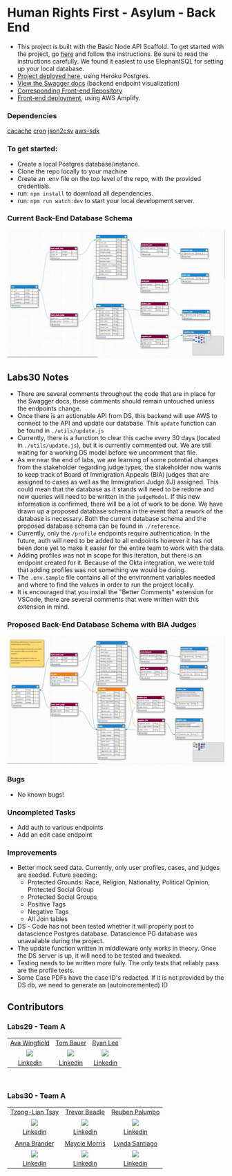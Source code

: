 # Human Rights First - Asylum - Back End

- This project is built with the Basic Node API Scaffold. To get started with the project, go [here](https://docs.labs.lambdaschool.com/labs-api-strarter/) and follow the instructions. Be sure to read the instructions carefully. We found it easiest to use ElephantSQL for setting up your local database.
- [Project deployed here](https://asylum-a-api.herokuapp.com/), using Heroku Postgres.
- [View the Swagger docs](https://asylum-a-api.herokuapp.com/api-docs/) (backend endpoint visualization)
- [Corresponding Front-end Repository](https://github.com/Lambda-School-Labs/human-rights-first-asylum-fe-a)
- [Front-end deployment](https://a.humanrightsfirstasylum.dev/), using AWS Amplify.

### Dependencies

[cacache](https://www.npmjs.com/package/cacache)
[cron](https://www.npmjs.com/package/cron)
[json2csv](https://www.npmjs.com/package/json2csv)
[aws-sdk](https://www.npmjs.com/package/aws-sdk)

### To get started:

- Create a local Postgres database/instance.
- Clone the repo locally to your machine
- Create an .env file on the top level of the repo, with the provided credentials.
- run: `npm install` to download all dependencies.
- run: `npm run watch:dev` to start your local development server.

### Current Back-End Database Schema

![Asylum Case Analyzer - Database Schema](./reference/current_db_schema.png?raw=true)

## Labs30 Notes

- There are several comments throughout the code that are in place for the Swagger docs, these comments should remain untouched unless the endpoints change.
- Once there is an actionable API from DS, this backend will use AWS to connect to the API and update our database. This `update` function can be found in `./utils/update.js`
- Currently, there is a function to clear this cache every 30 days (located in `./utils/update.js`), but it is currently commented out. We are still waiting for a working DS model before we uncomment that file.
- As we near the end of labs, we are learning of some potential changes from the stakeholder regarding judge types, the stakeholder now wants to keep track of Board of Immigration Appeals (BIA) judges that are assigned to cases as well as the Immigration Judge (IJ) assigned. This could mean that the database as it stands will need to be redone and new queries will need to be written in the `judgeModel`. If this new information is confirmed, there will be a lot of work to be done. We have drawn up a proposed database schema in the event that a rework of the database is necessary. Both the current database schema and the proposed database schema can be found in `./reference`.
- Currently, only the `/profile` endpoints require authentication. In the future, auth will need to be added to all endpoints however it has not been done yet to make it easier for the entire team to work with the data.
- Adding profiles was not in scope for this iteration, but there is an endpoint created for it. Because of the Okta integration, we were told that adding profiles was not something we would be doing.
- The `.env.sample` file contains all of the environment variables needed and where to find the values in order to run the project locally.
- It is encouraged that you install the "Better Comments" extension for VSCode, there are several comments that were written with this extension in mind.

### Proposed Back-End Database Schema with BIA Judges

![Asylum Case Analyzer - Database Schema](./reference/proposed_db_schema.jpg?raw=true)

### Bugs

- No known bugs!

### Uncompleted Tasks

- Add auth to various endpoints
- Add an edit case endpoint

### Improvements

- Better mock seed data. Currently, only user profiles, cases, and judges are seeded. Future seeding:
  - Protected Grounds: Race, Religion, Nationality, Political Opinion, Protected Social Group
  - Protected Social Groups
  - Positive Tags
  - Negative Tags
  - All Join tables
- DS - Code has not been tested whether it will properly post to datascience Postgres database. Datascience PG database was unavailable during the project.
- The update function written in middleware only works in theory. Once the DS server is up, it will need to be tested and tweaked.
- Testing needs to be written more fully. The only tests that reliably pass are the profile tests.
- Some Case PDFs have the case ID's redacted. If it is not provided by the DS db, we need to generate an (autoincremented) ID

## Contributors

### Labs29 - Team A

|                                                                                                                                          |                                                                                                                                         |                                                                                                                                              |
| :--------------------------------------------------------------------------------------------------------------------------------------: | :-------------------------------------------------------------------------------------------------------------------------------------: | :------------------------------------------------------------------------------------------------------------------------------------------: |
|                                               [Ava Wingfield](https://github.com/avawing)                                                |                                                 [Tom Bauer](https://github.com/TBau23)                                                  |                                                  [Ryan Lee](https://github.com/SassyFatCat)                                                  |
| [<img src="https://ca.slack-edge.com/ESZCHB482-W014G4L7R1P-5e90ae004407-512" width = "200" align="center"/>](https://github.com/avawing) | [<img src="https://ca.slack-edge.com/ESZCHB482-W015P694SUV-84c590ba765c-512" width = "200" align="center"/>](https://github.com/TBau23) | [<img src="https://ca.slack-edge.com/ESZCHB482-W014G4N2FEV-9b9fece7a4af-512" width = "200" align="center"/>](https://github.com/SassyFatCat) |
|                                          [Linkedin](https://www.linkedin.com/in/avawingfield/)                                           |                                           [Linkedin](https://www.linkedin.com/in/tombauer11/)                                           |                                             [Linkedin](https://www.linkedin.com/in/sassyfatcat/)                                             |

<br />

### Labs30 - Team A

|                                                                                                                                                                               |                                                                                                                                                                              |                                                                                                                                                                                   |
| :---------------------------------------------------------------------------------------------------------------------------------------------------------------------------: | :--------------------------------------------------------------------------------------------------------------------------------------------------------------------------: | :-------------------------------------------------------------------------------------------------------------------------------------------------------------------------------: |
|                                                                [Tzong-Lian Tsay](https://github.com/tzonglian)                                                                |                                                               [Trevor Beadle](https://github.com/TrevorBeadle)                                                               |                                                                [Reuben Palumbo](https://github.com/reubenPalumbo)                                                                 |
| [<img src="https://avatars.githubusercontent.com/u/68922354?s=460&u=93ce3bbc5de94dd89246239b70828545b5dcac5e&v=4" width = "200" align="center"/>](https://github.com/avawing) | [<img src="https://avatars.githubusercontent.com/u/66217015?s=460&u=bc4a490d18d80167985a032f5ca86b9193124a6c&v=4" width = "200" align="center"/>](https://github.com/TBau23) | [<img src="https://avatars.githubusercontent.com/u/68444266?s=460&u=ff38ccc9dcb83047c2134ce9852e0dfef1fae8fb&v=4" width = "200" align="center"/>](https://github.com/SassyFatCat) |
|                                                                [Linkedin](https://www.linkedin.com/in/tltsay/)                                                                |                                                       [Linkedin](https://www.linkedin.com/in/trevor-beadle-1850481b6/)                                                       |                                                              [Linkedin](https://www.linkedin.com/in/reuben-palumbo/)                                                              |
|                                                                                                                                                                               |                                                                                                                                                                              |                                                                                                                                                                                   |
|                                                                [Anna Brander](https://github.com/aelise17264)                                                                 |                                                              [Maycie Morris](https://github.com/maycie-morris)                                                               |                                                                   [Lynda Santiago](https://github.com/lyntechi)                                                                   |
| [<img src="https://avatars.githubusercontent.com/u/66019108?s=460&u=b98ac38b13155691c2189b10914cff7a092ab5a5&v=4" width = "200" align="center"/>](https://github.com/avawing) | [<img src="https://avatars.githubusercontent.com/u/67204638?s=460&u=57c9c3585fd3326f80ce34c02cbb7939a3ddc0fa&v=4" width = "200" align="center"/>](https://github.com/TBau23) | [<img src="https://avatars.githubusercontent.com/u/64440403?s=460&u=ebd52037cfa31421477942f041a43a6ef88267ca&v=4" width = "200" align="center"/>](https://github.com/SassyFatCat) |
|                                                             [Linkedin](https://www.linkedin.com/in/aelise17264/)                                                              |                                                            [Linkedin](https://www.linkedin.com/in/mayciemorris/)                                                             |                                                         [Linkedin](https://www.linkedin.com/in/lynda-santiago-7b58221b4/)                                                         |
